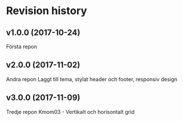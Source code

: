 Revision history
=======================================


v1.0.0 (2017-10-24)
---------------------------------------
Första repon

v2.0.0 (2017-11-02)
---------------------------------------
Andra repon
Laggt till tema, stylat header och footer, responsiv design

v3.0.0 (2017-11-09)
---------------------------------------
Tredje repon
Kmom03 - Vertikalt och horisontalt grid

